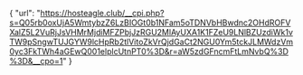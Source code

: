 {
  "url": "https://hosteagle.club/__cpi.php?s=Q05rb0oxUjA5WmtybzZ6LzBIOGt0b1NFam5oTDNVbHBwdnc2OHdROFVXalZ5L2VuRjJsVHMrMjdiMFZPbjJzRGU2MlAyUXA1K1FZeU9LNlBZUzdiWk1vTW9pSngwTUJGYW9lcHpRb2tlVitoZkVrQjdGaCt2NGU0Ym5tckJLMWdzVm0yc3FkTWh4aGEwQ001elplcUtnPT0%3D&r=aW5zdGFncmFtLmNvbQ%3D%3D&__cpo=1"
}

